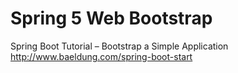 # Spring 5 Web Bootstrap

Spring Boot Tutorial – Bootstrap a Simple Application
http://www.baeldung.com/spring-boot-start
